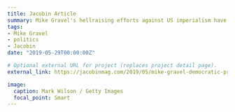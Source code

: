 ```yaml
---
title: Jacobin Article
summary: Mike Gravel's hellraising efforts against US imperialism have had real, lasting effects. The public should get to hear his views in the 2020 Democratic primary debates.
tags:
- Mike Gravel
- politics
- Jacobin
date: "2019-05-29T00:00:00Z"

# Optional external URL for project (replaces project detail page).
external_link: https://jacobinmag.com/2019/05/mike-gravel-democratic-primary-anti-imperialism

image:
  caption: Mark Wilson / Getty Images
  focal_point: Smart
---
```

